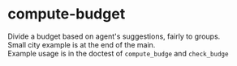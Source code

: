 # compute-budget
Divide a budget based on agent's suggestions, fairly to groups. <br>
Small city example is at the end of the main. <br>
Example usage is in the doctest of `compute_budge` and `check_budge` <br>